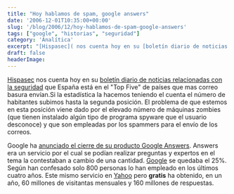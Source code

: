 ```yaml
---
title: "Hoy hablamos de spam, google answers"
date: '2006-12-01T10:35:00+00:00'
slug: '/blog/2006/12/hoy-hablamos-de-spam-google-answers'
tags: ["google", "historias", "seguridad"]
category: 'Analítica'
excerpt: "[Hispasec]( nos cuenta hoy en su [boletín diario de noticias relacionadas con la seguridad]( que España está en el Top Five de ..."
draft: false
headerImage: 
---
```

[Hispasec](http://www.hispasec.com/) nos cuenta hoy en su [boletín diario de noticias relacionadas con la seguridad](http://www.hispasec.com/unaaldia/2959/comentar) que España está en el "Top Five" de países que mas correo basura envían.Si la estadística la hacemos teniendo el cuenta el número de habitantes subimos hasta la segunda posición. El problema de que estemos en esta posición viene dado por el elevado número de máquinas zombies (que tienen instalado algún tipo de programa spyware que el usuario desconoce) y que son empleadas por los spammers para el envío de los correos.

Google ha [anunciado el cierre de su producto Google Answers](http://www.techcrunch.com/2006/11/30/yahoos-big-win/). Answers era un servicio por el cual se podían realizar preguntas y expertos en el tema la contestaban a cambio de una cantidad. [Google](http://www.google.com) se quedaba el 25%. Según han confesado solo 800 personas lo han empleado en los últimos cuatro años. Este mismo servicio en [Yahoo](http://www.yahoo.com) pero **gratis** ha obtenido, en un año, 60 millones de visitantas mensuales y 160 millones de respuestas.



